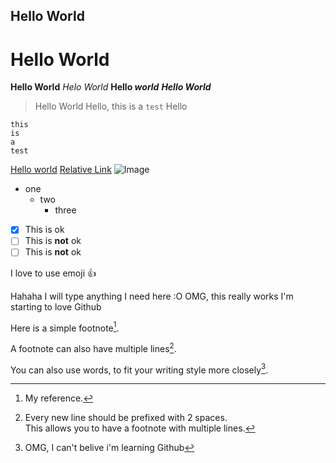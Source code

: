 ## **Hello World** ## 
# Hello World #
**Hello World**
*Helo World*
**Hello _world_**
***Hello World***
> Hello World
Hello, this is a `test`
Hello
```
this
is 
a 
test 
```
[Hello world](https://www.facebook.com/)
[Relative Link](/Practice)
![Image](https://myoctocat.com/assets/images/base-octocat.svg#gh-dark-mode-only) 
- one
  - two
    - three

- [x] This is ok
- [ ] This is **not** ok
- [ ] This is **not** ok

I love to use emoji :+1:

Hahaha I will type anything I need here :O
OMG, this really works
I'm starting to love Github

Here is a simple footnote[^1].

A footnote can also have multiple lines[^2].  

You can also use words, to fit your writing style more closely[^note].

[^1]: My reference.
[^2]: Every new line should be prefixed with 2 spaces.  
  This allows you to have a footnote with multiple lines.
[^note]: OMG, I can't belive i'm learning Github

<!-- This text is a secret 😖 -->

